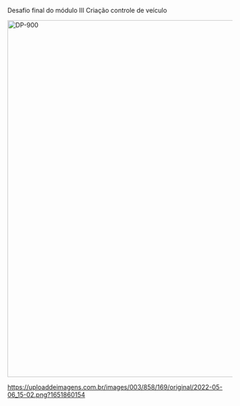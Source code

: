 
Desafio final do módulo III 
Criação controle de veículo


<a href="
https://uploaddeimagens.com.br/images/003/858/169/original/2022-05-06_15-02.png?1651860154" target="_blank"> <img src="
https://uploaddeimagens.com.br/images/003/858/169/original/2022-05-06_15-02.png" alt="DP-900" width="800" height="800"/> </a> 

https://uploaddeimagens.com.br/images/003/858/169/original/2022-05-06_15-02.png?1651860154
